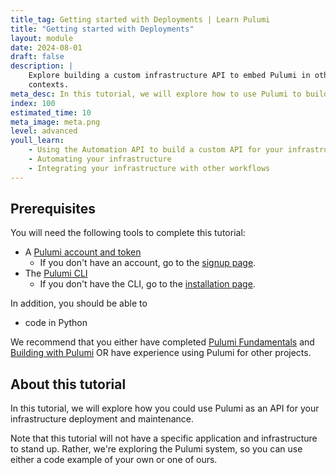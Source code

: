 ```yaml
---
title_tag: Getting started with Deployments | Learn Pulumi
title: "Getting started with Deployments"
layout: module
date: 2024-08-01
draft: false
description: |
    Explore building a custom infrastructure API to embed Pulumi in other
    contexts.
meta_desc: In this tutorial, we will explore how to use Pulumi to build an infrastructure API for deployment and maintenance.
index: 100
estimated_time: 10
meta_image: meta.png
level: advanced
youll_learn:
    - Using the Automation API to build a custom API for your infrastructure
    - Automating your infrastructure
    - Integrating your infrastructure with other workflows
---
```


## Prerequisites

You will need the following tools to complete this tutorial:

- A [Pulumi account and token](/docs/pulumi-cloud/accounts#access-tokens)
    - If you don't have an account, go to the [signup page](https://app.pulumi.com/signup).
- The [Pulumi CLI](/docs/cli/)
    - If you don't have the CLI, go to the [installation page](/docs/install/).

In addition, you should be able to

- code in Python

We recommend that you either have completed [Pulumi Fundamentals](/tutorials/pulumi-fundamentals/) and [Building with Pulumi](/tutorials/building-with-pulumi/) OR have experience using Pulumi for other projects.

## About this tutorial

In this tutorial, we will explore how you could use Pulumi as an API for your infrastructure deployment and maintenance.

Note that this tutorial will not have a specific application and infrastructure to stand up. Rather, we're exploring the Pulumi system, so you can use either a code example of your own or one of ours.
